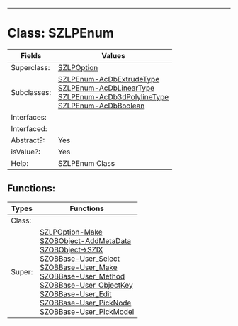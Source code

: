 ---------

# Class:	SZLPEnum

| Fields | Values |
| --------- | --------- |
| Superclass: | [SZLPOption](SZLPOption.html) |
| Subclasses: | [SZLPEnum-AcDbExtrudeType](SZLPEnum-AcDbExtrudeType.html) <br> [SZLPEnum-AcDbLinearType](SZLPEnum-AcDbLinearType.html) <br> [SZLPEnum-AcDb3dPolylineType](SZLPEnum-AcDb3dPolylineType.html) <br> [SZLPEnum-AcDbBoolean](SZLPEnum-AcDbBoolean.html) |
| Interfaces: |  |
| Interfaced: |  |
| Abstract?: | Yes |
| isValue?: | Yes |
| Help: | SZLPEnum Class |


## Functions:

| Types | Functions |
| --------- | --------- |
| Class: |  |
| Super: | [SZLPOption-Make](SZLPOption.html) <br> [SZOBObject-AddMetaData](SZOBObject.html) <br> [SZOBObject->SZIX](SZOBObject.html) <br> [SZOBBase-User_Select](SZOBBase.html) <br> [SZOBBase-User_Make](SZOBBase.html) <br> [SZOBBase-User_Method](SZOBBase.html) <br> [SZOBBase-User_ObjectKey](SZOBBase.html) <br> [SZOBBase-User_Edit](SZOBBase.html) <br> [SZOBBase-User_PickNode](SZOBBase.html) <br> [SZOBBase-User_PickModel](SZOBBase.html) |


